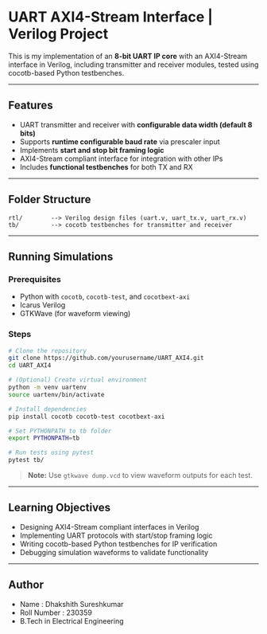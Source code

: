 # UART AXI4-Stream Interface | Verilog Project

This is my implementation of an **8-bit UART IP core** with an AXI4-Stream interface in Verilog, including transmitter and receiver modules, tested using cocotb-based Python testbenches.

---

## Features

- UART transmitter and receiver with **configurable data width (default 8 bits)**
- Supports **runtime configurable baud rate** via prescaler input
- Implements **start and stop bit framing logic**
- AXI4-Stream compliant interface for integration with other IPs
- Includes **functional testbenches** for both TX and RX

---

## Folder Structure

```
rtl/        --> Verilog design files (uart.v, uart_tx.v, uart_rx.v)
tb/         --> cocotb testbenches for transmitter and receiver
```

---

## Running Simulations

### Prerequisites

- Python with `cocotb`, `cocotb-test`, and `cocotbext-axi`
- Icarus Verilog
- GTKWave (for waveform viewing)

### Steps

```bash
# Clone the repository
git clone https://github.com/yourusername/UART_AXI4.git
cd UART_AXI4

# (Optional) Create virtual environment
python -m venv uartenv
source uartenv/bin/activate

# Install dependencies
pip install cocotb cocotb-test cocotbext-axi

# Set PYTHONPATH to tb folder
export PYTHONPATH=tb

# Run tests using pytest
pytest tb/
```

> **Note:** Use `gtkwave dump.vcd` to view waveform outputs for each test.

---

## Learning Objectives

- Designing AXI4-Stream compliant interfaces in Verilog
- Implementing UART protocols with start/stop framing logic
- Writing cocotb-based Python testbenches for IP verification
- Debugging simulation waveforms to validate functionality

---

## Author

- Name : Dhakshith Sureshkumar
- Roll Number : 230359
- B.Tech in Electrical Engineering
